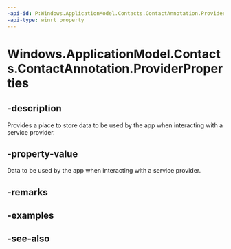 ```yaml
---
-api-id: P:Windows.ApplicationModel.Contacts.ContactAnnotation.ProviderProperties
-api-type: winrt property
---
```


<!-- Property syntax
public Windows.Foundation.Collections.ValueSet ProviderProperties { get; }
-->

# Windows.ApplicationModel.Contacts.ContactAnnotation.ProviderProperties

## -description
Provides a place to store data to be used by the app when interacting with a service provider.

## -property-value
Data to be used by the app when interacting with a service provider.

## -remarks

## -examples

## -see-also

